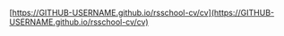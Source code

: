 [https://GITHUB-USERNAME.github.io/rsschool-cv/cv](https://GITHUB-USERNAME.github.io/rsschool-cv/cv)
